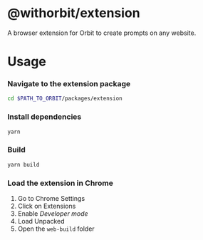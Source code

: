 # @withorbit/extension

A browser extension for Orbit to create prompts on any website.

# Usage

### Navigate to the extension package

```sh
cd $PATH_TO_ORBIT/packages/extension
```

### Install dependencies

```sh
yarn
```

### Build

```sh
yarn build
```

### Load the extension in Chrome

1. Go to Chrome Settings
2. Click on Extensions
3. Enable _Developer mode_
4. Load Unpacked
5. Open the `web-build` folder
